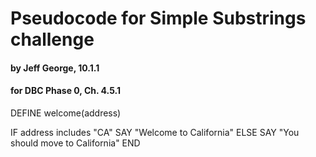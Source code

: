 # Pseudocode for Simple Substrings challenge
#### by Jeff George, 10.1.1
#### for DBC Phase 0, Ch. 4.5.1


DEFINE welcome(address)

IF address includes "CA"
  SAY "Welcome to California"
ELSE
  SAY "You should move to California"
END

